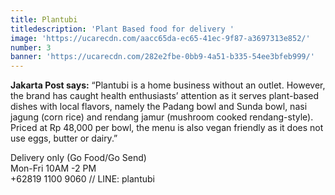 ```yaml
---
title: Plantubi
titledescription: 'Plant Based food for delivery '
image: 'https://ucarecdn.com/aacc65da-ec65-41ec-9f87-a3697313e852/'
number: 3
banner: 'https://ucarecdn.com/282e2fbe-0bb9-4a51-b335-54ee3bfeb999/'
---
```

**Jakarta Post says:** “Plantubi is a home business without an outlet. However, the brand has caught health enthusiasts’ attention as it serves plant-based dishes with local flavors, namely the Padang bowl and Sunda bowl, nasi jagung (corn rice) and rendang jamur (mushroom cooked rendang-style). Priced at Rp 48,000 per bowl, the menu is also vegan friendly as it does not use eggs, butter or dairy.”

Delivery only (Go Food/Go Send)
\
Mon-Fri 10AM -2 PM
\
+62819 1100 9060 // LINE: plantubi
